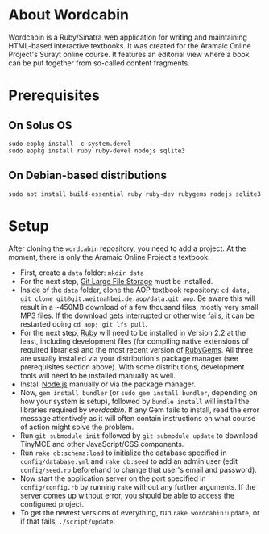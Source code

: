 About Wordcabin
===============

Wordcabin is a Ruby/Sinatra web application for writing and maintaining HTML-based interactive textbooks. It was created for the Aramaic Online Project's Surayt online course. It features an editorial view where a book can be put together from so-called content fragments.

Prerequisites
=============

On Solus OS
-----------

```
sudo eopkg install -c system.devel
sudo eopkg install ruby ruby-devel nodejs sqlite3
```

On Debian-based distributions
-----------------------------

```
sudo apt install build-essential ruby ruby-dev rubygems nodejs sqlite3
```

Setup
=====

After cloning the `wordcabin` repository, you need to add a project. At the moment, there is only the Aramaic Online Project's textbook.

- First, create a `data` folder: `mkdir data`
- For the next step, [Git Large File Storage](https://git-lfs.github.com/) must be installed.
- Inside of the `data` folder, clone the AOP textbook repository: `cd data; git clone git@git.weitnahbei.de:aop/data.git aop`. Be aware this will result in a ~450MB download of a few thousand files, mostly very small MP3 files. If the download gets interrupted or otherwise fails, it can be restarted doing `cd aop; git lfs pull`.
- For the next step, [Ruby](https://www.ruby-lang.org/en/) will need to be installed in Version 2.2 at the least, including development files (for compiling native extensions of required libraries) and the most recent version of [RubyGems](https://rubygems.org/). All three are usually installed via your distribution's package manager (see prerequisites section above). With some distributions, development tools will need to be installed manually as well.
- Install [Node.js](https://nodejs.org/en/) manually or via the package manager.
- Now, `gem install bundler` (or `sudo gem install bundler`, depending on how your system is setup), followed by `bundle install` will install the libraries required by *wordcabin*. If any Gem fails to install, read the error message attentively as it will often contain instructions on what course of action might solve the problem.
- Run `git submodule init` followed by `git submodule update` to download TinyMCE and other JavaScript/CSS components.
- Run `rake db:schema:load` to initialize the database specified in `config/database.yml` and `rake db:seed` to add an admin user (edit `config/seed.rb` beforehand to change that user's email and password).
- Now start the application server on the port specified in `config/config.rb` by running `rake` without any further arguments. If the server comes up without error, you should be able to access the configured project.
- To get the newest versions of everything, run `rake wordcabin:update`, or if that fails, `./script/update`.
